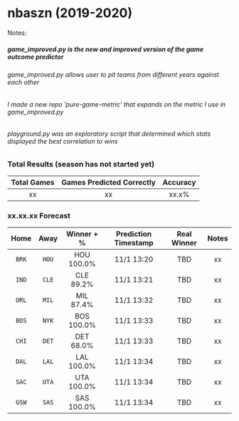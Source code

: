 
# nbaszn (2019-2020)

Notes:

##### game_improved.py is the new and improved version of the game outcome predictor
###### game_improved.py allows user to pit teams from different years against each other
###### I made a new repo 'pure-game-metric' that expands on the metric I use in game_improved.py

###### playground.py was an exploratory script that determined which stats displayed the best correlation to wins
 

### Total Results (season has not started yet)

| Total Games        | Games Predicted Correctly | Accuracy |
|:-------------:|:-------------:|:-----:|
| xx     | xx | xx.x% |

### xx.xx.xx Forecast

| Home        | Away           | Winner + %  | Prediction Timestamp | Real Winner | Notes |
|:-------------:|:-------------:|:-----:|:-----:|:-------------:|:----:|
| `BRK`      | `HOU` | HOU 100.0% | 11/1 13:20 | TBD | xx |
| `IND`      | `CLE` | CLE 89.2% | 11/1 13:21 | TBD | xx |
| `ORL`      | `MIL` | MIL 87.4% | 11/1 13:32 | TBD | xx |
| `BOS`      | `NYK` | BOS 100.0% | 11/1 13:33 | TBD | xx |
| `CHI`      | `DET` | DET 68.0% | 11/1 13:33 | TBD | xx |
| `DAL`      | `LAL` | LAL 100.0% | 11/1 13:34 | TBD | xx |
| `SAC`      | `UTA` | UTA 100.0% | 11/1 13:34 | TBD | xx |
| `GSW`      | `SAS` | SAS 100.0% | 11/1 13:34 | TBD | xx |





